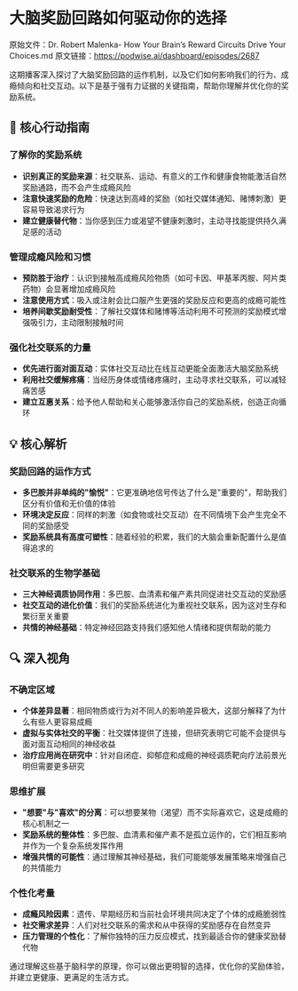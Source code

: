 # 大脑奖励回路如何驱动你的选择

原始文件：Dr. Robert Malenka- How Your Brain’s Reward Circuits Drive Your Choices.md
原文链接：https://podwise.ai/dashboard/episodes/2687

这期播客深入探讨了大脑奖励回路的运作机制，以及它们如何影响我们的行为、成瘾倾向和社交互动。以下是基于强有力证据的关键指南，帮助你理解并优化你的奖励系统。

## 🔑 核心行动指南

### 了解你的奖励系统
- **识别真正的奖励来源**：社交联系、运动、有意义的工作和健康食物能激活自然奖励通路，而不会产生成瘾风险
- **注意快速奖励的危险**：快速达到高峰的奖励（如社交媒体通知、赌博刺激）更容易导致渴求行为
- **建立健康替代物**：当你感到压力或渴望不健康刺激时，主动寻找能提供持久满足感的活动

### 管理成瘾风险和习惯
- **预防胜于治疗**：认识到接触高成瘾风险物质（如可卡因、甲基苯丙胺、阿片类药物）会显著增加成瘾风险
- **注意使用方式**：吸入或注射会比口服产生更强的奖励反应和更高的成瘾可能性
- **培养间歇奖励耐受性**：了解社交媒体和赌博等活动利用不可预测的奖励模式增强吸引力，主动限制接触时间

### 强化社交联系的力量
- **优先进行面对面互动**：实体社交互动比在线互动更能全面激活大脑奖励系统
- **利用社交缓解疼痛**：当经历身体或情绪疼痛时，主动寻求社交联系，可以减轻痛苦感
- **建立互惠关系**：给予他人帮助和关心能够激活你自己的奖励系统，创造正向循环

## 💡 核心解析

### 奖励回路的运作方式
- **多巴胺并非单纯的"愉悦"**：它更准确地信号传达了什么是"重要的"，帮助我们区分有价值和无价值的体验
- **环境决定反应**：同样的刺激（如食物或社交互动）在不同情境下会产生完全不同的奖励感受
- **奖励系统具有高度可塑性**：随着经验的积累，我们的大脑会重新配置什么是值得追求的

### 社交联系的生物学基础
- **三大神经调质协同作用**：多巴胺、血清素和催产素共同促进社交互动的奖励感
- **社交互动的进化价值**：我们的奖励系统进化为重视社交联系，因为这对生存和繁衍至关重要
- **共情的神经基础**：特定神经回路支持我们感知他人情绪和提供帮助的能力

## 🔍 深入视角

### 不确定区域
- **个体差异显著**：相同物质或行为对不同人的影响差异极大，这部分解释了为什么有些人更容易成瘾
- **虚拟与实体社交的平衡**：社交媒体提供了连接，但研究表明它可能不会提供与面对面互动相同的神经收益
- **治疗应用尚在研究中**：针对自闭症、抑郁症和成瘾的神经调质靶向疗法前景光明但需要更多研究

### 思维扩展
- **"想要"与"喜欢"的分离**：可以想要某物（渴望）而不实际喜欢它，这是成瘾的核心机制之一
- **奖励系统的整体性**：多巴胺、血清素和催产素不是孤立运作的，它们相互影响并作为一个复杂系统发挥作用
- **增强共情的可能性**：通过理解其神经基础，我们可能能够发展策略来增强自己的共情能力

### 个性化考量
- **成瘾风险因素**：遗传、早期经历和当前社会环境共同决定了个体的成瘾脆弱性
- **社交需求差异**：人们对社交联系的需求和从中获得的奖励感存在自然变异
- **压力管理的个性化**：了解你独特的压力反应模式，找到最适合你的健康奖励替代物

通过理解这些基于脑科学的原理，你可以做出更明智的选择，优化你的奖励体验，并建立更健康、更满足的生活方式。
